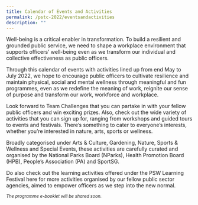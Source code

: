 ```yaml
---
title: Calendar of Events and Activities
permalink: /pstc-2022/eventsandactivities
description: ""
---
```

Well-being is a critical enabler in transformation. To build a resilient and grounded public service, we need to shape a workplace environment that supports officers’ well-being even as we transform our individual and collective effectiveness as public officers.<p>

Through this calendar of events with activities lined up from end May to July 2022, we hope to encourage public officers to cultivate resilience and maintain physical, social and mental wellness through meaningful and fun programmes, even as we redefine the meaning of work, reignite our sense of purpose and transform our work, workforce and workplace.<p>

Look forward to Team Challenges that you can partake in with your fellow public officers and win exciting prizes. Also, check out the wide variety of activities that you can sign up for, ranging from workshops and guided tours to events and festivals. There’s something to cater to everyone’s interests, whether you’re interested in nature, arts, sports or wellness. 
<p>
Broadly categorised under Arts & Culture, Gardening, Nature, Sports & Wellness and Special Events, these activities are carefully curated and organised by the National Parks Board (NParks), Health Promotion Board (HPB), People’s Association (PA) and SportSG.
<p>
Do also check out the learning activities offered under the PSW Learning Festival here for more activities organised by our fellow public sector agencies, aimed to empower officers as we step into the new normal.
<p><small>
	<i>The programme e-booklet will be shared soon.</i></small>
